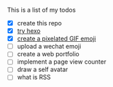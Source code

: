 This is a list of my todos

- [x] create this repo
- [x] [try hexo](http://www.jianshu.com/p/9a6dc76d4ae6)
- [x] [create a pixelated GIF emoji](http://www.jianshu.com/p/e210b8b33864)
- [ ] upload a wechat emoji
- [ ] create a web portfolio
- [ ] implement a page view counter
- [ ] draw a self avatar
- [ ] what is RSS
